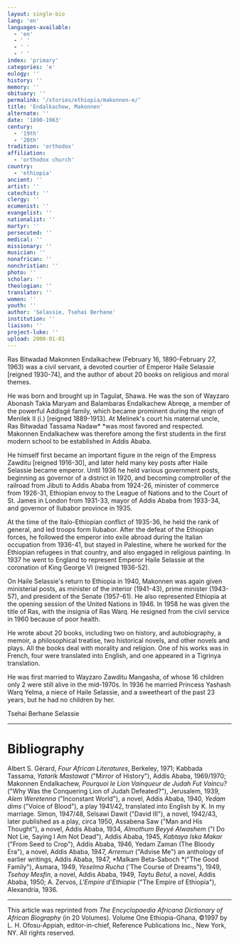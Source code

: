 ```yaml
---
layout: single-bio
lang: 'en'
languages-available:
  - 'en'
  - ' '
  - ' '
  - ' '
index: 'primary'
categories: 'e'
eulogy: ''
history: ''
memory: ''
obituary: ''
permalink: '/stories/ethiopia/makonnen-e/'
title: 'Endalkachew, Makonnen'
alternate: ''
date: '1890-1963'
century:
  - '19th'
  - '20th'
tradition: 'orthodox'
affiliation:
  - 'orthodox church'
country:
  - 'ethiopia'
ancient: ''
artist: ''
catechist: ''
clergy: ''
ecumenist: ''
evangelist: ''
nationalist: ''
martyr: ''
persecuted: ''
medical: ''
missionary: ''
musician: ''
nonafrican: ''
nonchristian: ''
photo: ''
scholar: ''
theologian: ''
translator: ''
women: ''
youth: ''
author: 'Selassie, Tsehai Berhane'
institution: ''
liaison: ''
project-luke: ''
upload: 2000-01-01
---
```



Ras Bitwadad Makonnen Endalkachew (February 16, 1890-February 27, 1963) was a civil servant, a devoted courtier of Emperor Haile Selassie [reigned 1930-74], and the author of about 20 books on religious and moral themes.

He was born and brought up in Tagulat, Shawa. He was the son of Wayzaro Abonash Takla Maryam and Balambaras Endalkachew Abreqe, a member of the powerful Addisgé family, which became prominent during the reign of Menilek II (i.) [reigned 1889-1913]. At Melinek's court his maternal uncle, Ras Bitwadad Tassama Nadaw* *was most favored and respected. Makonnen Endalkachew was therefore among the first students in the first modern school to be established in Addis Ababa.

He himself first became an important figure in the reign of the Empress Zawditu  [reigned 1916-30], and later held many key posts after Haile Selassie became emperor. Until 1936 he held various government posts, beginning as governor of a district in 1920, and becoming comptroller of the railroad from Jibuti to Addis Ababa from 1924-26, minister of commerce from 1926-31, Ethiopian envoy to the League of Nations and to the Court of St. James in London from 1931-33, mayor of Addis Ababa from 1933-34, and governor of Ilubabor province in 1935.

At the time of the Italo-Ethiopian conflict of 1935-36, he held the rank of general, and led troops form Ilubabor. After the defeat of the Ethiopian forces, he followed the emperor into exile abroad during the Italian occupation from 1936-41, but stayed in Palestine, where he worked for the Ethiopian refugees in that country, and also engaged in religious painting. In 1937 he went to England to represent Emperor Haile Selassie at the coronation of King George VI (reigned 1936-52).

On Haile Selassie's return to Ethiopia in 1940, Makonnen was again given ministerial posts, as minister of the interior (1941-43), prime minister (1943-57), and president of the Senate (1957-61). He also represented Ethiopia at the opening session of the United Nations in 1946. In 1958 he was given the title of Ras, with the insignia of Ras Warq. He resigned from the civil service in 1960 because of poor health.

He wrote about 20 books, including two on history, and autobiography, a memoir, a philosophical treatise, two historical novels, and other novels and plays. All the books deal with morality and religion. One of his works was in French, four were translated into English, and one appeared in a Tigrinya translation.

He was first married to Wayzaro Zawditu Mangasha, of whose 16 children only 2 were still alive in the mid-1970s. In 1936 he married Princess Yashash Warq Yelma, a niece of Haile Selassie, and a sweetheart of the past 23 years, but he had no children by her.

Tsehai Berhane Selassie

---

# Bibliography

Albert S. Gérard, *Four African Literatures*, Berkeley, 1971; Kabbada Tassama, *Yatarik Mastawat* ("Mirror of History"), Addis Ababa, 1969/1970; Makonnen Endalkachew, *Pourquoi le Lion Vainqueur de Judah Fut Vaincu?* ("Why Was the Conquering Lion of Judah Defeated?"), Jerusalem, 1939, *Alem Weretenna* ("Inconstant World"), a novel, Addis Ababa, 1940, *Yedam dims* ("Voice of Blood"), a play 1941/42, translated into English by K. In my marriage. Simon, 1947/48, Selsawi Dawit ("David III"), a novel, 1942/43, later published as a play, circa 1950, Assabena Saw ("Man and His Thought"), a novel, Addis Ababa, 1934, *Almothum Beyyé Alwashem* ("I Do Not Lie, Saying I Am Not Dead"), Addis Ababa, 1945, *Kabtaya Iska Makar* ("From Seed to Crop"), Addis Ababa, 1946, Yedam Zaman (The Bloody Era"), a novel, Addis Ababa, 1947, *Arremun* ("Advise Me") an anthology of earlier writings, Addis Ababa, 1947, *Malkam Beta-Saboch *("The Good Family"), Asmara, 1949, *Yeselma Rucha* ('The Course of Dreams"), 1949, *Tsehay Mesfin*, a novel, Addis Ababa, 1949, *Taytu Betul*, a novel, Addis Ababa, 1950; A. Zervos, *L'Empire d'Ethiopie* ("The Empire of Ethiopia"), Alexandria, 1936.

---

This article was reprinted from *The Encyclopaedia Africana Dictionary of African Biography* (in 20 Volumes). Volume One Ethiopia-Ghana, &copy;1997 by L. H. Ofosu-Appiah, editor-in-chief, Reference Publications Inc., New York, NY. All rights reserved.